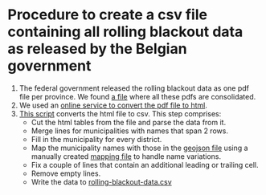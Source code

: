 # Procedure to create a csv file containing all rolling blackout data as released by the Belgian government

1. The federal government released the rolling blackout data as one pdf file per province. We found [a file](https://docs.google.com/file/d/0B6xwmzsHL_Y-UWN1cDhVR29JSzQ/edit) where all these pdfs are consolidated.
2. We used an [online service to convert the pdf file to html](http://www.htmlpublish.com/convert-pdf-to-html/).
3. [This script](../../scripts/convert_to_csv.py) converts the html file to csv. This step comprises:
    * Cut the html tables from the file and parse the data from it.
    * Merge lines for municipalities with names that span 2 rows.
    * Fill in the municipality for every district.
    * Map the municipality names with those in the [geojson file](../geospatial/municipalities-belgium.geojson) using a manually created [mapping file](municipalities-to-map.csv) to handle name variations.
    * Fix a couple of lines that contain an additional leading or trailing cell.
    * Remove empty lines.
    * Write the data to [rolling-blackout-data.csv](rolling-blackout-data.csv)



